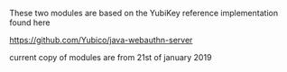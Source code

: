 These two modules are based on the YubiKey reference implementation found here

https://github.com/Yubico/java-webauthn-server

current copy of modules are from 21st of january 2019
